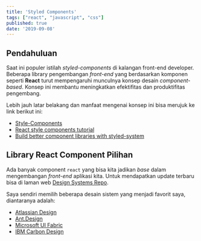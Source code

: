 ```yaml
---
title: 'Styled Components'
tags: ["react", "javascript", "css"]
published: true
date: '2019-09-08'
---
```


## Pendahuluan
Saat ini populer istilah *styled-components* di kalangan front-end developer. Beberapa library pengembangan *front-end* yang berdasarkan komponen seperti **React** turut mempengaruhi munculnya konsep desain *component-based*. Konsep ini membantu meningkatkan efektifitas dan produktifitas pengembang.

Lebih jauh latar belakang dan manfaat mengenai konsep ini bisa merujuk ke link berikut ini:
- [Style-Components](https://www.styled-components.com/)
- [React style components tutorial](https://www.robinwieruch.de/react-styled-components)
- [Build better component libraries with styled-system](https://medium.com/styled-components/build-better-component-libraries-with-styled-system-4951653d54ee)

## Library React Component Pilihan
Ada banyak component `react` yang bisa kita jadikan *base* dalam mengembangan *front-end* aplikasi kita. Untuk mendapatkan update terbaru bisa di laman web [Design Systems Repo](https://designsystemsrepo.com/).

Saya sendiri memilih beberapa desain sistem yang menjadi favorit saya, diantaranya adalah:
- [Atlassian Design](https://atlassian.design/)
- [Ant.Design](https://ant.design/)
- [Microsoft UI Fabric](https://developer.microsoft.com/en-us/fabric#/)
- [IBM Carbon Design](https://www.carbondesignsystem.com/)
